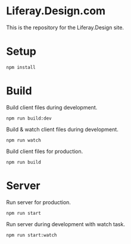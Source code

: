 # Liferay.Design.com

This is the repository for the Liferay.Design site.

# Setup

```
npm install
```

# Build

Build client files during development.
```
npm run build:dev
```

Build & watch client files during development.
```
npm run watch
```

Build client files for production.
```
npm run build
```

# Server

Run server for production.
```
npm run start
```

Run server during development with watch task.
```
npm run start:watch
```